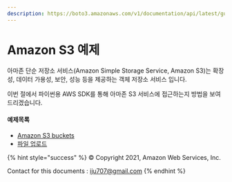 ```yaml
---
description: https://boto3.amazonaws.com/v1/documentation/api/latest/guide/s3-examples.html
---
```


# Amazon S3 예제

아마존 단순 저장소 서비스(Amazon Simple Storage Service, Amazon S3)는 확장성, 데이터 가용성, 보안, 성능 등을 제공하는 객체 저장소 서비스 입니다.

이번 절에서 파이썬용 AWS SDK를 통해 아마존 S3 서비스에 접근하는지 방법을 보여드리겠습니다.

#### 예제목록

* [Amazon S3 buckets](amazon-s3.md)
* [파일 업로드](uploading-files.md)

{% hint style="success" %}
© Copyright 2021, Amazon Web Services, Inc.

Contact for this documents : iju707@gmail.com
{% endhint %}
